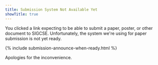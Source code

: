 ```yaml
---
title: Submission System Not Available Yet
showTitle: true
---
```


You clicked a link expecting to be able to submit a paper, poster, or other document to SIGCSE. Unfortunately, the system we're using for paper submission is not yet ready.

{% include submission-announce-when-ready.html %}


Apologies for the inconvenience. 